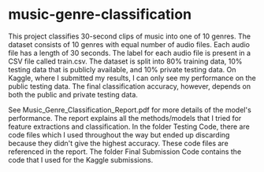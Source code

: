# music-genre-classification
 This project classifies 30-second clips of music into one of 10 genres. The dataset consists of 10 genres with equal number of audio files. Each audio file has a length of 30 seconds. The label for each audio file is present in a CSV file called train.csv. The dataset is split into 80% training data, 10% testing data that is publicly available, and 10% private testing data. On Kaggle, where I submitted my results, I can only see my performance on the public testing data. The final classification accuracy, however, depends on both the public and private testing data.

 See Music_Genre_Classification_Report.pdf for more details of the model's performance. The report explains all the methods/models that I tried for feature extractions and classification. In the folder Testing Code, there are code files which I used throughout the way but ended up discarding because they didn't give the highest accuracy. These code files are referenced in the report. The folder Final Submission Code contains the code that I used for the Kaggle submissions.
